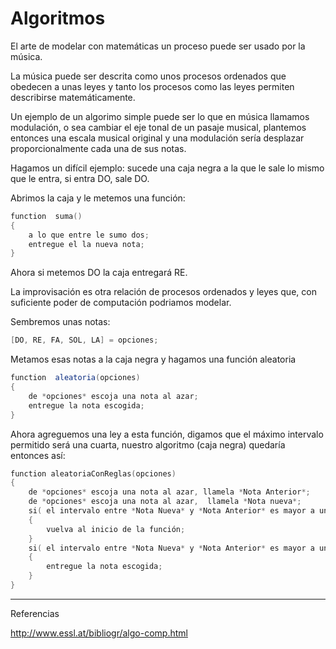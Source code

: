 # Algoritmos

El arte de modelar con matemáticas un proceso puede ser usado por la música.

La música puede ser descrita como unos procesos ordenados que obedecen a unas leyes y  tanto los procesos como las leyes permiten describirse matemáticamente.

Un ejemplo de un algorimo simple puede ser lo que en música llamamos modulación, o sea cambiar el eje tonal de un pasaje musical, plantemos entonces una escala musical original y una modulación sería desplazar proporcionalmente cada una de sus notas.

Hagamos un difícil ejemplo: sucede una caja negra a la que le sale lo mismo que le entra, si entra DO, sale DO.

Abrimos la caja y le metemos una función:
```C
function  suma()
{
	a lo que entre le sumo dos;
    entregue el la nueva nota;
}
```

Ahora si metemos DO la caja entregará RE.


La improvisación es otra relación de procesos ordenados y leyes que, con suficiente poder de computación podriamos modelar. 

Sembremos unas notas:
```C
[DO, RE, FA, SOL, LA] = opciones;
```

Metamos esas notas a la caja negra y hagamos una función aleatoria

```java
function  aleatoria(opciones)
{
	de *opciones* escoja una nota al azar;
	entregue la nota escogida;
}
```

Ahora agreguemos una ley a esta función, digamos que el máximo intervalo permitido será una cuarta, nuestro algoritmo (caja negra) quedaría entonces así:

```C
function aleatoriaConReglas(opciones)
{
	de *opciones* escoja una nota al azar, llamela *Nota Anterior*;
	de *opciones* escoja una nota al azar,  llamela *Nota nueva*;
	si( el intervalo entre *Nota Nueva* y *Nota Anterior* es mayor a una cuarta )
	{
		vuelva al inicio de la función;
	}
	si( el intervalo entre *Nota Nueva* y *Nota Anterior* es mayor a una cuarta )
	{		
		entregue la nota escogida;
	}
}
```

---

Referencias

http://www.essl.at/bibliogr/algo-comp.html
